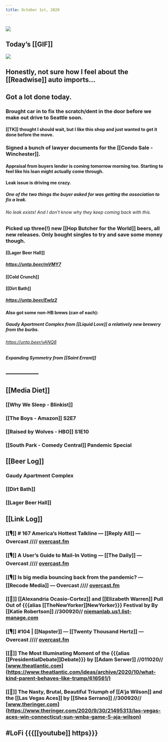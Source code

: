 ```yaml
---
title: October 1st, 2020
---
```


## ![](https://firebasestorage.googleapis.com/v0/b/firescript-577a2.appspot.com/o/imgs%2Fapp%2FVariably_Distressed%2FJpOgs7R1uS.jpeg?alt=media&token=831e6cc7-cdff-4dd8-9e55-0000acfe3680)

## Today’s [[GIF]]
![](https://firebasestorage.googleapis.com/v0/b/firescript-577a2.appspot.com/o/imgs%2Fapp%2FVariably_Distressed%2FtOn0YWeZP2.gif?alt=media&token=cf50211c-c70e-406a-aed9-29f6132b4a60)

## Honestly, not sure how I feel about the [[Readwise]] auto imports...

## Got a lot done today. 
### Brought car in to fix the scratch/dent in the door before we make out drive to Seattle soon. 
#### [[TK]] thought I should wait, but I like this shop and just wanted to get it done before the move. 

### Signed a bunch of lawyer documents for the [[Condo Sale - Winchester]]. 
#### Appraisal from buyers lender is coming tomorrow morning too. Starting to feel like his loan might actually come through. 

#### Leak issue is driving me crazy. 
##### One of the two things the buyer asked for was getting the association to fix a leak. 
###### No leak exists! And I don’t know why they keep coming back with this. 

### Picked up three(!) new [[Hop Butcher for the World]] beers, all new releases. Only bought singles to try and save some money though. 
#### [[Lager Beer Hall]]
##### https://untp.beer/mVMY7

#### [[Cold Crunch]]

#### [[Dirt Bath]]
##### https://untp.beer/Ewlz2

#### Also got some non-HB brews (can of each):
##### Gaudy Apartment Complex from [[Liquid Love]] a relatively new brewery from the burbs. 
###### https://untp.beer/vANQ8

##### Expanding Symmetry from [[Saint Errant]]

## —————

## [[Media Diet]]
### [[Why We Sleep - Blinkist]]

### [[The Boys - Amazon]] S2E7

### [[Raised by Wolves - HBO]] S1E10

### [[South Park - Comedy Central]] Pandemic Special

## [[Beer Log]]
### Gaudy Apartment Complex

### [[Dirt Bath]]

### [[Lager Beer Hall]]

## [[Link Log]]
### [[🎙]] # 167 America’s Hottest Talkline — [[Reply All]] — Overcast //// [overcast.fm](https://overcast.fm/+TKZJ2jM9U)

### [[🎙]] A User’s Guide to Mail-In Voting — [[The Daily]] — Overcast //// [overcast.fm](https://overcast.fm/+LHyd-lmjE)

### [[🎙]] Is big media bouncing back from the pandemic? — [[Recode Media]] — Overcast //// [overcast.fm](https://overcast.fm/+QL2d2abqU)

### [[📰]] [[Alexandria Ocasio-Cortez]] and [[Elizabeth Warren]] Pull Out of {{{alias [[TheNewYorker]]NewYorker}}} Festival by By [[Katie Robertson]] //300920// [niemanlab.us1.list-manage.com](https://niemanlab.us1.list-manage.com/track/click?u=dc756b20ebb9521ec3ad95e4a&id=6c8164b487&e=b01afb5188)

### [[🎙]] #104 | [[Napster]] — [[Twenty Thousand Hertz]] — Overcast //// [overcast.fm](https://overcast.fm/+HhSfv9dS0)

### [[📰]] The Most Illuminating Moment of the {{{alias [[PresidentialDebate]]Debate}}} by [[Adam Serwer]] //011020// [www.theatlantic.com](https://www.theatlantic.com/ideas/archive/2020/10/what-kind-parent-behaves-like-trump/616561/)

### [[📰]] The Nasty, Brutal, Beautiful Triumph of [[A’ja Wilson]] and the [[Las Vegas Aces]] by [[Shea Serrano]] //300920// [www.theringer.com](https://www.theringer.com/2020/9/30/21495313/las-vegas-aces-win-connecticut-sun-wnba-game-5-aja-wilson)

## #LoFi {{{[[youtube]] https}}}
